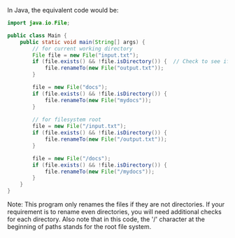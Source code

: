 In Java, the equivalent code would be:

```java
import java.io.File;

public class Main {
    public static void main(String[] args) {
        // for current working directory
        File file = new File("input.txt");
        if (file.exists() && !file.isDirectory()) {  // Check to see if it's a file and not a directory
            file.renameTo(new File("output.txt"));
        }

        file = new File("docs");
        if (file.exists() && !file.isDirectory()) {
            file.renameTo(new File("mydocs"));
        }
        
        // for filesystem root
        file = new File("/input.txt");
        if (file.exists() && !file.isDirectory()) {
            file.renameTo(new File("/output.txt"));
        }

        file = new File("/docs");
        if (file.exists() && !file.isDirectory()) {
            file.renameTo(new File("/mydocs"));
        }
    }
}
```
Note: This program only renames the files if they are not directories. If your requirement is to rename even directories, you will need additional checks for each directory.
Also note that in this code, the '/' character at the beginning of paths stands for the root file system.
